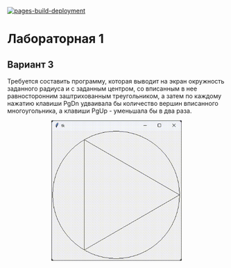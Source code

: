 [![pages-build-deployment](https://github.com/Tarasovvvv/computer-graphics-lab1/actions/workflows/pages/pages-build-deployment/badge.svg)](https://github.com/Tarasovvvv/computer-graphics-lab1/actions/workflows/pages/pages-build-deployment)

# Лабораторная 1
## Вариант 3
Требуется составить программу, которая выводит на экран окружность заданного радиуса и с заданным центром,
со вписанным в нее равносторонним заштрихованным треугольником, а затем по
каждому нажатию клавиши PgDn удваивала бы количество вершин вписанного
многоугольника, а клавиши PgUp - уменьшала бы в два раза.

<div align="center">
  <img src=vid.gif width="300"/>
</div>
